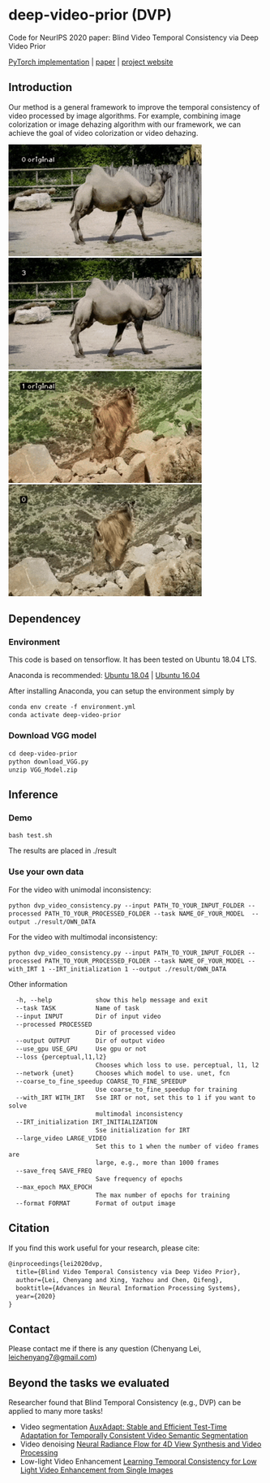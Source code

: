 # deep-video-prior (DVP)
Code for NeurIPS 2020 paper: Blind Video Temporal Consistency via Deep Video Prior

[PyTorch implementation](https://github.com/yzxing87/pytorch-deep-video-prior) | [paper](https://arxiv.org/abs/2010.11838)
| [project website](https://chenyanglei.github.io/DVP/index.html)

## Introduction
Our method is a general framework to improve the temporal consistency of video processed by image algorithms. For example, combining image colorization or image dehazing algorithm with our framework, we can achieve the goal of video colorization or video dehazing. 


<img src="example/example_in.gif" height="220px"/> <img src="example/example_out.gif" height="220px"/> 
<img src="example/example2_in.gif" height="220px"/> <img src="example/example2_out.gif" height="220px"/> 



## Dependencey

### Environment
This code is based on tensorflow. It has been tested on Ubuntu 18.04 LTS.

Anaconda is recommended: [Ubuntu 18.04](https://www.digitalocean.com/community/tutorials/how-to-install-the-anaconda-python-distribution-on-ubuntu-18-04)
| [Ubuntu 16.04](https://www.digitalocean.com/community/tutorials/how-to-install-the-anaconda-python-distribution-on-ubuntu-16-04)

After installing Anaconda, you can setup the environment simply by

```
conda env create -f environment.yml
conda activate deep-video-prior
```

### Download VGG model
```
cd deep-video-prior
python download_VGG.py
unzip VGG_Model.zip
```



## Inference

### Demo 
```
bash test.sh
```
The results are placed in ./result

### Use your own data 
For the video with unimodal inconsistency:

```
python dvp_video_consistency.py --input PATH_TO_YOUR_INPUT_FOLDER --processed PATH_TO_YOUR_PROCESSED_FOLDER --task NAME_OF_YOUR_MODEL  --output ./result/OWN_DATA
```

For the video with multimodal inconsistency:

```
python dvp_video_consistency.py --input PATH_TO_YOUR_INPUT_FOLDER --processed PATH_TO_YOUR_PROCESSED_FOLDER --task NAME_OF_YOUR_MODEL --with_IRT 1 --IRT_initialization 1 --output ./result/OWN_DATA
```

Other information
```
  -h, --help            show this help message and exit
  --task TASK           Name of task
  --input INPUT         Dir of input video
  --processed PROCESSED
                        Dir of processed video
  --output OUTPUT       Dir of output video
  --use_gpu USE_GPU     Use gpu or not
  --loss {perceptual,l1,l2}
                        Chooses which loss to use. perceptual, l1, l2
  --network {unet}      Chooses which model to use. unet, fcn
  --coarse_to_fine_speedup COARSE_TO_FINE_SPEEDUP
                        Use coarse_to_fine_speedup for training
  --with_IRT WITH_IRT   Sse IRT or not, set this to 1 if you want to solve
                        multimodal inconsistency
  --IRT_initialization IRT_INITIALIZATION
                        Sse initialization for IRT
  --large_video LARGE_VIDEO
                        Set this to 1 when the number of video frames are
                        large, e.g., more than 1000 frames
  --save_freq SAVE_FREQ
                        Save frequency of epochs
  --max_epoch MAX_EPOCH
                        The max number of epochs for training
  --format FORMAT       Format of output image
```

## Citation
If you find this work useful for your research, please cite:
```
@inproceedings{lei2020dvp,
  title={Blind Video Temporal Consistency via Deep Video Prior},
  author={Lei, Chenyang and Xing, Yazhou and Chen, Qifeng},
  booktitle={Advances in Neural Information Processing Systems},
  year={2020}
}                
```


## Contact
Please contact me if there is any question (Chenyang Lei, leichenyang7@gmail.com)

## Beyond the tasks we evaluated
Researcher found that Blind Temporal Consistency (e.g., DVP) can be applied to many more tasks!
- Video segmentation [AuxAdapt: Stable and Efficient Test-Time Adaptation for Temporally Consistent Video Semantic Segmentation](https://arxiv.org/pdf/2110.12369.pdf)
- Video denoising [Neural Radiance Flow for 4D View Synthesis and Video Processing](https://arxiv.org/pdf/2012.09790.pdf)
- Low-light Video Enhancement [Learning Temporal Consistency for Low Light Video Enhancement from Single Images](https://openaccess.thecvf.com/content/CVPR2021/papers/Zhang_Learning_Temporal_Consistency_for_Low_Light_Video_Enhancement_From_Single_CVPR_2021_paper.pdf) 


